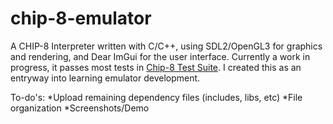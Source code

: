# chip-8-emulator
A CHIP-8 Interpreter written with C/C++, using SDL2/OpenGL3 for graphics and rendering, and Dear ImGui for the user interface. Currently a work in progress, it passes most tests in [Chip-8 Test Suite](https://github.com/Timendus/chip8-test-suite). I created this as an entryway into learning emulator development.

To-do's:
*Upload remaining dependency files (includes, libs, etc)
*File organization
*Screenshots/Demo
